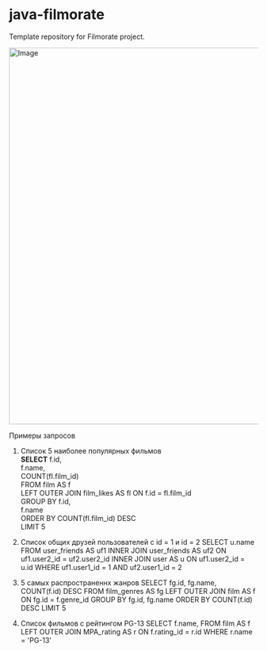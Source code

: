 # java-filmorate
Template repository for Filmorate project.


<img width="852" height="760" alt="Image" src="https://github.com/user-attachments/assets/5ad0b047-aa9f-47ff-a77c-ba9f229de498" />

Примеры запросов  
1) Список 5 наиболее популярных фильмов  
**SELECT** f.id,  
       f.name,  
       COUNT(fl.film_id)   
FROM film AS f  
LEFT OUTER JOIN film_likes AS fl ON f.id = fl.film_id  
GROUP BY f.id,  
         f.name  
ORDER BY COUNT(fl.film_id) DESC  
LIMIT 5  

2) Список общих друзей пользователей с id = 1 и id = 2
SELECT u.name
FROM user_friends AS uf1
INNER JOIN user_friends AS uf2 ON uf1.user2_id = uf2.user2_id
INNER JOIN user AS u ON uf1.user2_id = u.id
WHERE uf1.user1_id = 1
  AND uf2.user1_id = 2

3) 5 самых распространеннх жанров
SELECT fg.id,
       fg.name,
       COUNT(f.id) DESC
FROM film_genres AS fg
LEFT OUTER JOIN film AS f ON fg.id = f.genre_id
GROUP BY fg.id,
         fg.name
ORDER BY COUNT(f.id) DESC
LIMIT 5

4) Список фильмов с рейтингом PG-13
SELECT f.name,
FROM film AS f
LEFT OUTER JOIN MPA_rating AS r ON f.rating_id = r.id
WHERE r.name = 'PG-13'
